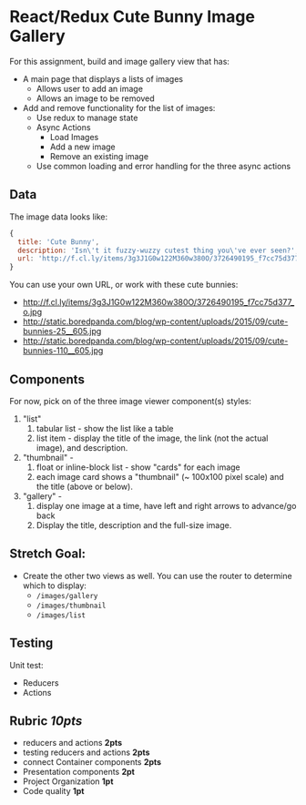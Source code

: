 React/Redux Cute Bunny Image Gallery
===

For this assignment, build and image gallery view that has:
* A main page that displays a lists of images
    * Allows user to add an image
    * Allows an image to be removed
* Add and remove functionality for the list of images:
  * Use redux to manage state
  * Async Actions
    * Load Images
    * Add a new image
    * Remove an existing image
  * Use common loading and error handling for the three async actions
  
## Data

The image data looks like:

```js
{ 
  title: 'Cute Bunny',
  description: 'Isn\'t it fuzzy-wuzzy cutest thing you\'ve ever seen?',
  url: 'http://f.cl.ly/items/3g3J1G0w122M360w380O/3726490195_f7cc75d377_o.jpg'
}
```

You can use your own URL, or work with these cute bunnies:

* http://f.cl.ly/items/3g3J1G0w122M360w380O/3726490195_f7cc75d377_o.jpg 
* http://static.boredpanda.com/blog/wp-content/uploads/2015/09/cute-bunnies-25__605.jpg
* http://static.boredpanda.com/blog/wp-content/uploads/2015/09/cute-bunnies-110__605.jpg

## Components

For now, pick on of the three image viewer component(s) styles:

1. "list" 
    1. tabular list - show the list like a table
    1. list item - display the title of the image, the link (not the  actual image), and description.  
1. "thumbnail" -  
    1. float or inline-block list - show "cards" for each image
    1. each image card shows a "thumbnail" (~ 100x100 pixel scale) and the title (above or below).
1. "gallery" - 
    1. display one image at a time, have left and right arrows to advance/go back
    1. Display the title, description and the full-size image.

## Stretch Goal:

* Create the other two views as well. You can use the router to determine which to display:
    * `/images/gallery`
    * `/images/thumbnail`
    * `/images/list`

## Testing

Unit test:
* Reducers
* Actions

## Rubric *10pts*
- reducers and actions **2pts**
- testing reducers and actions **2pts**
- connect Container components **2pts**
- Presentation components **2pt**
- Project Organization **1pt**
- Code quality **1pt**
